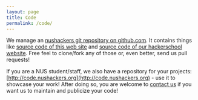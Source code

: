 ```yaml
---
layout: page
title: Code
permalink: /code/
---
```


We manage an <a href="https://github.com/nushackers/">nushackers git repository on github.com</a>. It contains things like <a href="https://github.com/nushackers/nushackers-site">source code of this web site</a> and <a href="https://github.com/nushackers/hackerschool">source code of our hackerschool website</a>. Free feel to clone/fork any of those or, even better, send us pull requests!

If you are a NUS student/staff, we also have a repository for your projects: [http://code.nushackers.org](http://code.nushackers.org) - use it to showcase your work! After doing so, you are welcome to <a href="/contact/">contact us</a> if you want us to maintain and publicize your code!
